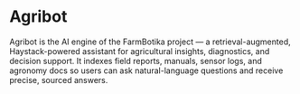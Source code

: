 # Agribot
Agribot is the AI engine of the FarmBotika project — a retrieval-augmented, Haystack-powered assistant for agricultural insights, diagnostics, and decision support. It indexes field reports, manuals, sensor logs, and agronomy docs so users can ask natural-language questions and receive precise, sourced answers.
